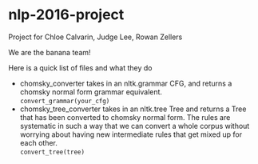 # nlp-2016-project
Project for Chloe Calvarin, Judge Lee, Rowan Zellers

We are the banana team!

Here is a quick list of files and what they do
- chomsky_converter takes in an nltk.grammar CFG, and returns a chomsky normal 
   form grammar equivalent.   
   `convert_grammar(your_cfg)`
- chomsky_tree_converter takes in an nltk.tree Tree and returns a Tree that has
   been converted to chomsky normal form. The rules are systematic in such a way
   that we can convert a whole corpus without worrying about having new intermediate 
   rules that get mixed up for each other.   
   `convert_tree(tree)`
